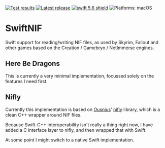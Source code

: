 [comment]: <> (Header Generated by ActionStatus 2.0.6 - 478)

[![Test results][tests shield]][actions] [![Latest release][release shield]][releases] [![swift 5.6 shield]][swift] ![Platforms: macOS][platforms shield]

[release shield]: https://img.shields.io/github/v/release/elegantchaos/SwiftNIF
[platforms shield]: https://img.shields.io/badge/platforms-macOS-lightgrey.svg?style=flat "macOS"
[tests shield]: https://github.com/elegantchaos/SwiftNIF/workflows/Tests/badge.svg
[swift 5.6 shield]: https://img.shields.io/badge/swift-5.6-F05138.svg "Swift 5.6"

[swift]: https://swift.org
[releases]: https://github.com/elegantchaos/SwiftNIF/releases
[actions]: https://github.com/elegantchaos/SwiftNIF/actions

[comment]: <> (End of ActionStatus Header)

# SwiftNIF

Swift support for reading/writing NIF files, as used by Skyrim, Fallout and other games based on the Creation / Gamebryo / NetImmerse engines.

## Here Be Dragons
                    
This is currently a very minimal implementation, focussed solely on the features I need first.
                    
## Nifly
                    
Currently this implementation is based on [Ousnius](https://github.com/ousnius)' [nifly](https://github.com/ousnius/nifly) library, which is a clean C++ wrapper around NIF files.

Because Swift-C++ interoperability isn't really a thing right now, I have added a C interface layer to nifly, and then wrapped that with Swift.

At some point I might switch to a native Swift implementation.
